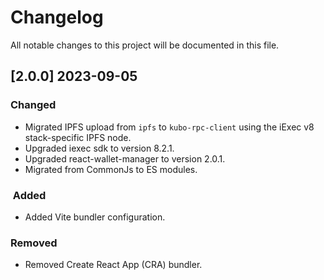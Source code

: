 # Changelog

All notable changes to this project will be documented in this file.

## [2.0.0] 2023-09-05

### Changed

- Migrated IPFS upload from `ipfs` to `kubo-rpc-client` using the iExec v8 stack-specific IPFS node.
- Upgraded iexec sdk to version 8.2.1.
- Upgraded react-wallet-manager to version 2.0.1.
- Migrated from CommonJs to ES modules.

###  Added

- Added Vite bundler configuration.

### Removed

- Removed Create React App (CRA) bundler.
